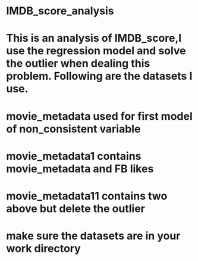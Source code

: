 # IMDB_score_analysis
# This is an analysis of IMDB_score,I use the regression model and solve the outlier when dealing this problem. Following are the datasets I use.
# movie_metadata used for first model of non_consistent variable
# movie_metadata1 contains movie_metadata and FB likes
# movie_metadata11 contains two above but delete the outlier
# make sure the datasets are in your work directory
